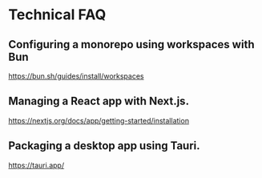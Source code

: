 # Technical FAQ

## Configuring a monorepo using workspaces with Bun

https://bun.sh/guides/install/workspaces

## Managing a React app with Next.js.

https://nextjs.org/docs/app/getting-started/installation

## Packaging a desktop app using Tauri.

https://tauri.app/
